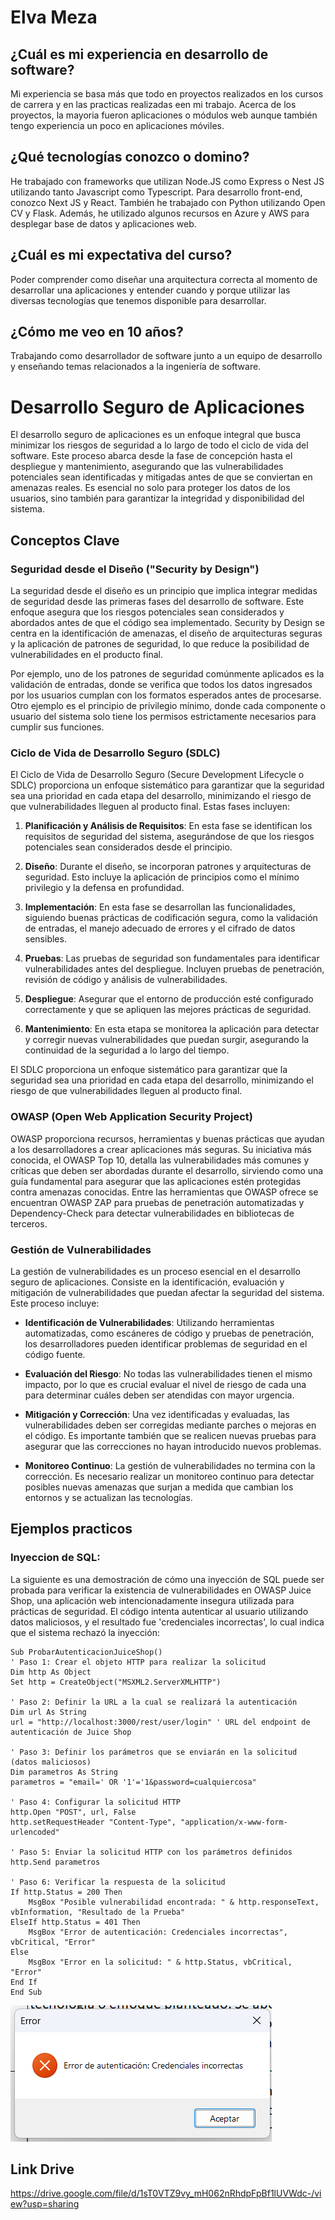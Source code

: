 # Elva Meza

## ¿Cuál es mi experiencia en desarrollo de software?

Mi experiencia se basa más que todo en proyectos realizados en los cursos de carrera y en las practicas realizadas een mi trabajo. Acerca de los proyectos, la mayoria fueron aplicaciones o módulos web aunque también tengo experiencia un poco en aplicaciones móviles.

## ¿Qué tecnologías conozco o domino?

He trabajado con frameworks que utilizan Node.JS como Express o Nest JS utilizando tanto Javascript como Typescript. Para desarrollo front-end, conozco Next JS y React. También he trabajado con Python utilizando Open CV y Flask. Además, he utilizado algunos recursos en Azure y AWS para desplegar base de datos y aplicaciones web.

## ¿Cuál es mi expectativa del curso?

Poder comprender como diseñar una arquitectura correcta al momento de desarrollar una aplicaciones y entender cuando y porque utilizar las diversas tecnologías que tenemos disponible para desarrollar.

## ¿Cómo me veo en 10 años?

Trabajando como desarrollador de software junto a un equipo de desarrollo y enseñando temas relacionados a la ingeniería de software.

# Desarrollo Seguro de Aplicaciones

El desarrollo seguro de aplicaciones es un enfoque integral que busca minimizar los riesgos de seguridad a lo largo de todo el ciclo de vida del software. Este proceso abarca desde la fase de concepción hasta el despliegue y mantenimiento, asegurando que las vulnerabilidades potenciales sean identificadas y mitigadas antes de que se conviertan en amenazas reales. Es esencial no solo para proteger los datos de los usuarios, sino también para garantizar la integridad y disponibilidad del sistema.

## Conceptos Clave

### Seguridad desde el Diseño ("Security by Design")

La seguridad desde el diseño es un principio que implica integrar medidas de seguridad desde las primeras fases del desarrollo de software. Este enfoque asegura que los riesgos potenciales sean considerados y abordados antes de que el código sea implementado. Security by Design se centra en la identificación de amenazas, el diseño de arquitecturas seguras y la aplicación de patrones de seguridad, lo que reduce la posibilidad de vulnerabilidades en el producto final.

Por ejemplo, uno de los patrones de seguridad comúnmente aplicados es la validación de entradas, donde se verifica que todos los datos ingresados por los usuarios cumplan con los formatos esperados antes de procesarse. Otro ejemplo es el principio de privilegio mínimo, donde cada componente o usuario del sistema solo tiene los permisos estrictamente necesarios para cumplir sus funciones.

### Ciclo de Vida de Desarrollo Seguro (SDLC)

El Ciclo de Vida de Desarrollo Seguro (Secure Development Lifecycle o SDLC) proporciona un enfoque sistemático para garantizar que la seguridad sea una prioridad en cada etapa del desarrollo, minimizando el riesgo de que vulnerabilidades lleguen al producto final. Estas fases incluyen:

1. **Planificación y Análisis de Requisitos**: En esta fase se identifican los requisitos de seguridad del sistema, asegurándose de que los riesgos potenciales sean considerados desde el principio.

2. **Diseño**: Durante el diseño, se incorporan patrones y arquitecturas de seguridad. Esto incluye la aplicación de principios como el mínimo privilegio y la defensa en profundidad.

3. **Implementación**: En esta fase se desarrollan las funcionalidades, siguiendo buenas prácticas de codificación segura, como la validación de entradas, el manejo adecuado de errores y el cifrado de datos sensibles.

4. **Pruebas**: Las pruebas de seguridad son fundamentales para identificar vulnerabilidades antes del despliegue. Incluyen pruebas de penetración, revisión de código y análisis de vulnerabilidades.

5. **Despliegue**: Asegurar que el entorno de producción esté configurado correctamente y que se apliquen las mejores prácticas de seguridad.

6. **Mantenimiento**: En esta etapa se monitorea la aplicación para detectar y corregir nuevas vulnerabilidades que puedan surgir, asegurando la continuidad de la seguridad a lo largo del tiempo.

El SDLC proporciona un enfoque sistemático para garantizar que la seguridad sea una prioridad en cada etapa del desarrollo, minimizando el riesgo de que vulnerabilidades lleguen al producto final.

### OWASP (Open Web Application Security Project)

OWASP proporciona recursos, herramientas y buenas prácticas que ayudan a los desarrolladores a crear aplicaciones más seguras. Su iniciativa más conocida, el OWASP Top 10, detalla las vulnerabilidades más comunes y críticas que deben ser abordadas durante el desarrollo, sirviendo como una guía fundamental para asegurar que las aplicaciones estén protegidas contra amenazas conocidas. Entre las herramientas que OWASP ofrece se encuentran OWASP ZAP para pruebas de penetración automatizadas y Dependency-Check para detectar vulnerabilidades en bibliotecas de terceros.

### Gestión de Vulnerabilidades

La gestión de vulnerabilidades es un proceso esencial en el desarrollo seguro de aplicaciones. Consiste en la identificación, evaluación y mitigación de vulnerabilidades que puedan afectar la seguridad del sistema. Este proceso incluye:

- **Identificación de Vulnerabilidades**: Utilizando herramientas automatizadas, como escáneres de código y pruebas de penetración, los desarrolladores pueden identificar problemas de seguridad en el código fuente.

- **Evaluación del Riesgo**: No todas las vulnerabilidades tienen el mismo impacto, por lo que es crucial evaluar el nivel de riesgo de cada una para determinar cuáles deben ser atendidas con mayor urgencia.

- **Mitigación y Corrección**: Una vez identificadas y evaluadas, las vulnerabilidades deben ser corregidas mediante parches o mejoras en el código. Es importante también que se realicen nuevas pruebas para asegurar que las correcciones no hayan introducido nuevos problemas.

- **Monitoreo Continuo**: La gestión de vulnerabilidades no termina con la corrección. Es necesario realizar un monitoreo continuo para detectar posibles nuevas amenazas que surjan a medida que cambian los entornos y se actualizan las tecnologías.

## Ejemplos practicos

### Inyeccion de SQL:

La siguiente es una demostración de cómo una inyección de SQL puede ser probada para verificar la existencia de vulnerabilidades en OWASP Juice Shop, una aplicación web intencionadamente insegura utilizada para prácticas de seguridad. El código intenta autenticar al usuario utilizando datos maliciosos, y el resultado fue 'credenciales incorrectas', lo cual indica que el sistema rechazó la inyección:

    Sub ProbarAutenticacionJuiceShop()
    ' Paso 1: Crear el objeto HTTP para realizar la solicitud
    Dim http As Object
    Set http = CreateObject("MSXML2.ServerXMLHTTP")

    ' Paso 2: Definir la URL a la cual se realizará la autenticación
    Dim url As String
    url = "http://localhost:3000/rest/user/login" ' URL del endpoint de autenticación de Juice Shop

    ' Paso 3: Definir los parámetros que se enviarán en la solicitud (datos maliciosos)
    Dim parametros As String
    parametros = "email=' OR '1'='1&password=cualquiercosa"

    ' Paso 4: Configurar la solicitud HTTP
    http.Open "POST", url, False
    http.setRequestHeader "Content-Type", "application/x-www-form-urlencoded"

    ' Paso 5: Enviar la solicitud HTTP con los parámetros definidos
    http.Send parametros

    ' Paso 6: Verificar la respuesta de la solicitud
    If http.Status = 200 Then
        MsgBox "Posible vulnerabilidad encontrada: " & http.responseText, vbInformation, "Resultado de la Prueba"
    ElseIf http.Status = 401 Then
        MsgBox "Error de autenticación: Credenciales incorrectas", vbCritical, "Error"
    Else
        MsgBox "Error en la solicitud: " & http.Status, vbCritical, "Error"
    End If
    End Sub

![alt text](image.png)

## Link Drive

https://drive.google.com/file/d/1sT0VTZ9vy_mH062nRhdpFpBf1lUVWdc-/view?usp=sharing
